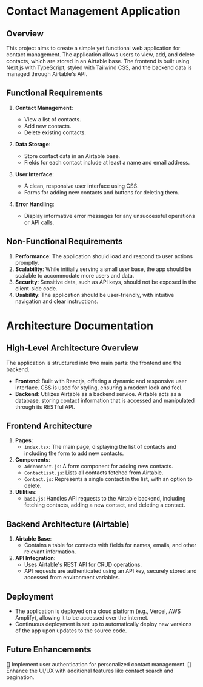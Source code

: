# Contact Management Application

## Overview

This project aims to create a simple yet functional web application for contact management. The application allows users to view, add, and delete contacts, which are stored in an Airtable base. The frontend is built using Next.js with TypeScript, styled with Tailwind CSS, and the backend data is managed through Airtable's API.

## Functional Requirements

1. **Contact Management**:
   - View a list of contacts.
   - Add new contacts.
   - Delete existing contacts.

2. **Data Storage**:
   - Store contact data in an Airtable base.
   - Fields for each contact include at least a name and email address.

3. **User Interface**:
   - A clean, responsive user interface using CSS.
   - Forms for adding new contacts and buttons for deleting them.

4. **Error Handling**:
   - Display informative error messages for any unsuccessful operations or API calls.

## Non-Functional Requirements

1. **Performance**: The application should load and respond to user actions promptly.
2. **Scalability**: While initially serving a small user base, the app should be scalable to accommodate more users and data.
3. **Security**: Sensitive data, such as API keys, should not be exposed in the client-side code.
4. **Usability**: The application should be user-friendly, with intuitive navigation and clear instructions.

# Architecture Documentation

## High-Level Architecture Overview

The application is structured into two main parts: the frontend and the backend.

- **Frontend**: Built with Reactjs, offering a dynamic and responsive user interface. CSS is used for styling, ensuring a modern look and feel.
- **Backend**: Utilizes Airtable as a backend service. Airtable acts as a database, storing contact information that is accessed and manipulated through its RESTful API.

## Frontend Architecture

1. **Pages**:
   - `index.tsx`: The main page, displaying the list of contacts and including the form to add new contacts.
2. **Components**:
   - `Addcontact.js`: A form component for adding new contacts.
   - `ContactList.js`: Lists all contacts fetched from Airtable.
   - `Contact.js`: Represents a single contact in the list, with an option to delete.
3. **Utilities**:
   - `base.js`: Handles API requests to the Airtable backend, including fetching contacts, adding a new contact, and deleting a contact.

## Backend Architecture (Airtable)

1. **Airtable Base**:
   - Contains a table for contacts with fields for names, emails, and other relevant information.
2. **API Integration**:
   - Uses Airtable's REST API for CRUD operations.
   - API requests are authenticated using an API key, securely stored and accessed from environment variables.

## Deployment

- The application is deployed on a cloud platform (e.g., Vercel, AWS Amplify), allowing it to be accessed over the internet.
- Continuous deployment is set up to automatically deploy new versions of the app upon updates to the source code.


## Future Enhancements

[] Implement user authentication for personalized contact management.
[] Enhance the UI/UX with additional features like contact search and pagination.
